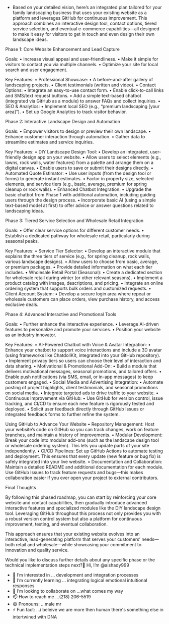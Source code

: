 - Based on your detailed vision, here’s an integrated plan tailored for your family landscaping business that uses your existing website as a platform and leverages GitHub for continuous improvement. This approach combines an interactive design tool, contact options, tiered service selection, and eventual e-commerce capabilities—all designed to make it easy for visitors to get in touch and even design their own landscape ideas.

Phase 1: Core Website Enhancement and Lead Capture

Goals:
	•	Increase visual appeal and user-friendliness.
	•	Make it simple for visitors to contact you via multiple channels.
	•	Optimize your site for local search and user engagement.

Key Features:
	•	Professional Showcase:
	•	A before-and-after gallery of landscaping projects.
	•	Client testimonials (written and video).
	•	Contact Options:
	•	Integrate an easy-to-use contact form.
	•	Enable click-to-call links and SMS/text request buttons.
	•	Add a simple text-based chatbot (integrated via GitHub as a module) to answer FAQs and collect inquiries.
	•	SEO & Analytics:
	•	Implement local SEO (e.g., “premium landscaping [your area]”).
	•	Set up Google Analytics to track visitor behavior.

Phase 2: Interactive Landscape Design and Automation

Goals:
	•	Empower visitors to design or preview their own landscape.
	•	Enhance customer interaction through automation.
	•	Gather data to streamline estimates and service inquiries.

Key Features:
	•	DIY Landscape Design Tool:
	•	Develop an integrated, user-friendly design app on your website.
	•	Allow users to select elements (e.g., lawns, rock walls, water features) from a palette and arrange them on a digital canvas.
	•	Enable users to save or submit their designs directly.
	•	Automated Quote Estimator:
	•	Use user inputs (from the design tool or forms) to generate instant estimates.
	•	Factor in property size, selected elements, and service tiers (e.g., basic, average, premium for spring cleanup or rock walls).
	•	Enhanced Chatbot Integration:
	•	Upgrade the basic chatbot from Phase 1 with additional automation, including guiding users through the design process.
	•	Incorporate basic AI (using a simple text-based model at first) to offer advice or answer questions related to landscaping ideas.

Phase 3: Tiered Service Selection and Wholesale Retail Integration

Goals:
	•	Offer clear service options for different customer needs.
	•	Establish a dedicated pathway for wholesale retail, particularly during seasonal peaks.

Key Features:
	•	Service Tier Selector:
	•	Develop an interactive module that explains the three tiers of service (e.g., for spring cleanup, rock walls, various landscape designs).
	•	Allow users to choose from basic, average, or premium packages.
	•	Provide detailed information on what each tier includes.
	•	Wholesale Retail Portal (Seasonal):
	•	Create a dedicated section for wholesale retail during winter (or other relevant seasons).
	•	Implement a product catalog with images, descriptions, and pricing.
	•	Integrate an online ordering system that supports bulk orders and customized requests.
	•	Client Account System:
	•	Develop a secure login area where repeat or wholesale customers can place orders, view purchase history, and access exclusive deals.

Phase 4: Advanced Interactive and Promotional Tools

Goals:
	•	Further enhance the interactive experience.
	•	Leverage AI-driven features to personalize and promote your services.
	•	Position your website as an industry innovator.

Key Features:
	•	AI-Powered Chatbot with Voice & Avatar Integration:
	•	Enhance your chatbot to support voice interactions and include a 3D avatar (using frameworks like ChatdollKit, integrated into your GitHub repository).
	•	Implement privacy tiers so users can choose their level of interaction and data sharing.
	•	Motivational & Promotional Add-On:
	•	Build a module that delivers motivational messages, seasonal promotions, and tailored offers.
	•	Enable push notifications (via SMS, email, or in-app messages) to keep customers engaged.
	•	Social Media and Advertising Integration:
	•	Automate posting of project highlights, client testimonials, and seasonal promotions on social media.
	•	Integrate targeted ads to drive traffic to your website.
	•	Continuous Improvement via GitHub:
	•	Use GitHub for version control, issue tracking, and CI/CD to ensure each new feature is rigorously tested and deployed.
	•	Solicit user feedback directly through GitHub Issues or integrated feedback forms to further refine the system.

Using GitHub to Advance Your Website
	•	Repository Management:
Host your website’s code on GitHub so you can track changes, work on feature branches, and maintain a history of improvements.
	•	Modular Development:
Break your code into modular add-ons (such as the landscape design tool or wholesale ordering system). This lets you update parts of your site independently.
	•	CI/CD Pipelines:
Set up GitHub Actions to automate testing and deployment. This ensures that every update (new feature or bug fix) is safely integrated into your live website.
	•	Documentation and Collaboration:
Maintain a detailed README and additional documentation for each module. Use GitHub Issues to track feature requests and bugs—this makes collaboration easier if you ever open your project to external contributors.

Final Thoughts

By following this phased roadmap, you can start by reinforcing your core website and contact capabilities, then gradually introduce advanced interactive features and specialized modules like the DIY landscape design tool. Leveraging GitHub throughout this process not only provides you with a robust version control system but also a platform for continuous improvement, testing, and eventual collaboration.

This approach ensures that your existing website evolves into an interactive, lead-generating platform that serves your customers’ needs—both retail and wholesale—while showcasing your commitment to innovation and quality service.

Would you like to discuss further details about any specific phase or the technical implementation steps next?👋 Hi, I’m @aishady999
- 👀 I’m interested in ... development and integration processes
- 🌱 I’m currently learning ... integrating logical emotional intuitional responses
- 💞️ I’m looking to collaborate on ...what comes my way
- 📫 How to reach me ...(218) 206-5519
- 😄 Pronouns: ...male mr
- ⚡ Fun fact: ...i beleive we are more then human there's something else in intertwined with DNA

<!---
aishady999/aishady999 is a ✨ special ✨ repository because its `README.md` (this file) appears on your GitHub profile.
You can click the Preview link to take a look at your changes.
--->
